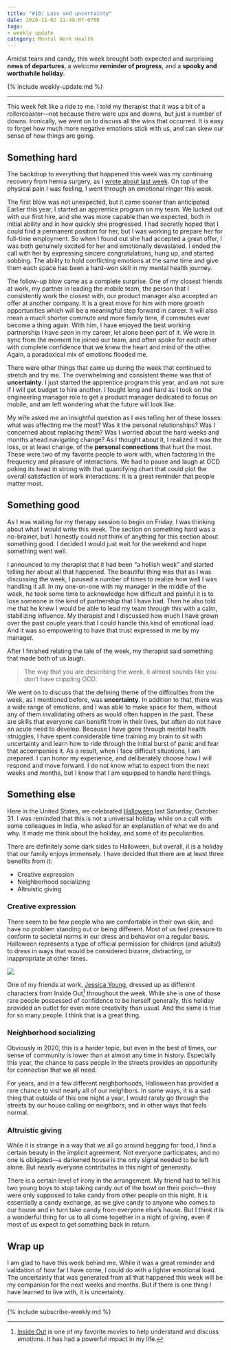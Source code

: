 ```yaml
---
title: "#10: Loss and uncertainty"
date: 2020-11-02 21:49:07-0700
tags:
- weekly update
category: Mental Work Health
---
```


Amidst tears and candy, this week brought both expected and surprising **news of departures**, a welcome **reminder of progress**, and a **spooky and worthwhile holiday**.

{% include weekly-update.md %}

***

This week felt like a ride to me. I told my therapist that it was a bit of a rollercoaster—not because there were ups and downs, but just a number of downs. Ironically, we went on to discuss all the wins that occurred. It is easy to forget how much more negative emotions stick with us, and can skew our sense of how things are going.


## Something hard

The backdrop to everything that happened this week was my continuing recovery from hernia surgery, as I [wrote about last week](https://bennorris.org/2020/10/27/surgery-and-healing/). On top of the physical pain I was feeling, I went through an emotional ringer this week.

The first blow was not unexpected, but it came sooner than anticipated. Earlier this year, I started an apprentice program on my team. We lucked out with our first hire, and she was more capable than we expected, both in initial ability and in how quickly she progressed. I had secretly hoped that I could find a permanent position for her, but I was working to prepare her for full-time employment. So when I found out she had accepted a great offer, I was both genuinely excited for her and emotionally devastated. I ended the call with her by expressing sincere congratulations, hung up, and started sobbing. The ability to hold conflicting emotions at the same time and give them each space has been a hard-won skill in my mental health journey.

The follow-up blow came as a complete surprise. One of my closest friends at work, my partner in leading the mobile team, the person that I consistently work the closest with, our product manager also accepted an offer at another company. It is a great move for him with more growth opportunities which will be a meaningful step forward in career. It will also mean a much shorter commute and more family time, if commutes ever become a thing again. With him, I have enjoyed the best working partnership I have *seen* in my career, let alone been part of it. We were in sync from the moment he joined our team, and often spoke for each other with complete confidence that we knew the heart and mind of the other. Again, a paradoxical mix of emotions flooded me.

There were other things that came up during the week that continued to stretch and try me. The overwhelming and consistent theme was that of **uncertainty**. I just started the apprentice program this year, and am not sure if I will get budget to hire another. I fought long and hard as I took on the engineering manager role to get a product manager dedicated to focus on mobile, and am left wondering what the future will look like.

My wife asked me an insightful question as I was telling her of these losses: what was affecting me the most? Was it the personal relationships? Was I concerned about replacing them? Was I worried about the hard weeks and months ahead navigating change? As I thought about it, I realized it was the loss, or at least change, of the **personal connections** that hurt the most. These were two of my favorite people to work with, when factoring in the frequency and pleasure of interactions. We had to pause and laugh at OCD poking its head in strong with that quantifying chart that could plot the overall satisfaction of work interactions. It is a great reminder that people matter most.


## Something good

As I was waiting for my therapy session to begin on Friday, I was thinking about what I would write this week. The section on something hard was a no-brainer, but I honestly could not think of anything for this section about something good. I decided I would just wait for the weekend and hope something went well.

I announced to my therapist that it had been “a hellish week” and started telling her about all that happened. The beautiful thing was that as I was discussing the week, I paused a number of times to realize how well I was handling it all. In my one-on-one with my manager in the middle of the week, he took some time to acknowledge how difficult and painful it is to lose someone in the kind of partnership that I have had. Then he also told me that he knew I would be able to lead my team through this with a calm, stabilizing influence. My therapist and I discussed how much I have grown over the past couple years that I could handle this kind of emotional load. And it was so empowering to have that trust expressed in me by my manager.

After I finished relating the tale of the week, my therapist said something that made both of us laugh.

> The way that you are describing the week, it almost sounds like you don’t have crippling OCD.

We went on to discuss that the defining theme of the difficulties from the week, as I mentioned before, was **uncertainty**. In addition to that, there was a wide range of emotions, and I was able to make space for them, without any of them invalidating others as would often happen in the past. These are skills that everyone can benefit from in their lives, but often do not have an acute need to develop. Because I have gone through mental health struggles, I have spent considerable time training my brain to sit with uncertainty and learn how to ride through the initial burst of panic and fear that accompanies it. As a result, when I face difficult situations, I am prepared. I can honor my experience, and deliberately choose how I will respond and move forward. I do not know what to expect from the next weeks and months, but I know that I am equipped to handle hard things.


## Something else

Here in the United States, we celebrated [Halloween](https://en.wikipedia.org/wiki/Halloween) last Saturday, October 31. I was reminded that this is not a universal holiday while on a call with some colleagues in India, who asked for an explanation of what we do and why. It made me think about the holiday, and some of its peculiarities.

There are definitely some dark sides to Halloween, but overall, it is a holiday that our family enjoys immensely. I have decided that there are at least three benefits from it:

- Creative expression
- Neighborhood socializing
- Altruistic giving

### Creative expression

There seem to be few people who are comfortable in their own skin, and have no problem standing out or being different. Most of us feel pressure to conform to societal norms in our dress and behavior on a regular basis. Halloween represents a type of official permission for children (and adults!) to dress in ways that would be considered bizarre, distracting, or inappropriate at other times.

<img src="https://www.mentalworkhealth.org/uploads/2020/f978ddf787.png"/>

One of my friends at work, [Jessica Young](https://www.jdyoungsolutions.com), dressed up as different characters from Inside Out[^1] throughout the week. While she is one of those rare people possessed of confidence to be herself generally, this holiday provided an outlet for even more creativity than usual. And the same is true for so many people. I think that is a great thing.


### Neighborhood socializing

Obviously in 2020, this is a harder topic, but even in the best of times, our sense of community is lower than at almost any time in history. Especially this year, the chance to pass people in the streets provides an opportunity for connection that we all need.

For years, and in a few different neighborhoods, Halloween has provided a rare chance to visit nearly all of our neighbors. In some ways, it is a sad thing that outside of this one night a year, I would rarely go through the streets by our house calling on neighbors, and in other ways that feels normal.


### Altruistic giving

While it is strange in a way that we all go around begging for food, I find a certain beauty in the implicit agreement. Not everyone participates, and no one is obligated—a darkened house is the only signal needed to be left alone. But nearly everyone contributes in this night of generosity.

There is a certain level of irony in the arrangement. My friend had to tell his two young boys to stop taking candy out of the bowl on their porch—they were only supposed to take candy from other people on this night. It is essentially a candy exchange, as we give candy to anyone who comes to our house and in turn take candy from everyone else’s house. But I think it is a wonderful thing for us to all come together in a night of giving, even if most of us expect to get something back in return.


## Wrap up

I am glad to have this week behind me. While it was a great reminder and validation of how far I have come, I could do with a lighter emotional load. The uncertainty that was generated from all that happened this week will be my companion for the next weeks and months. But if there is one thing I have learned to live with, it is uncertainty.

***
{% include subscribe-weekly.md %}

[^1]: [Inside Out](https://en.wikipedia.org/wiki/Inside_Out_(2015_film)) is one of my favorite movies to help understand and discuss emotions. It has had a powerful impact in my life.